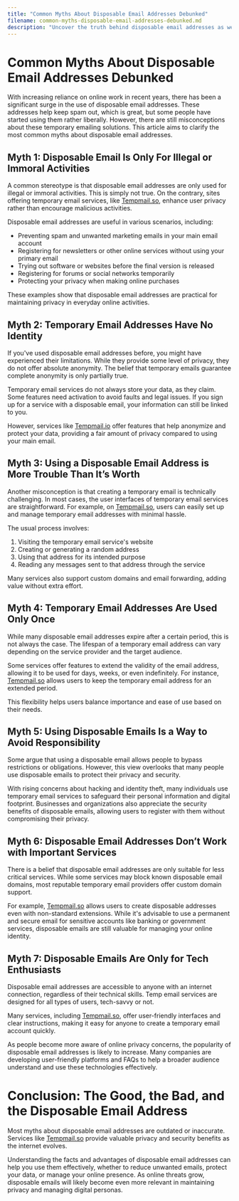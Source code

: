 ```yaml
---
title: "Common Myths About Disposable Email Addresses Debunked"
filename: common-myths-disposable-email-addresses-debunked.md
description: "Uncover the truth behind disposable email addresses as we debunk common myths and misconceptions, revealing their true value in online privacy and security."
---
```


# Common Myths About Disposable Email Addresses Debunked

With increasing reliance on online work in recent years, there has been a significant surge in the use of disposable email addresses. These addresses help keep spam out, which is great, but some people have started using them rather liberally. However, there are still misconceptions about these temporary emailing solutions. This article aims to clarify the most common myths about disposable email addresses.

## Myth 1: Disposable Email Is Only For Illegal or Immoral Activities

A common stereotype is that disposable email addresses are only used for illegal or immoral activities. This is simply not true. On the contrary, sites offering temporary email services, like [Tempmail.so](https://tempmail.so), enhance user privacy rather than encourage malicious activities.

Disposable email addresses are useful in various scenarios, including:

- Preventing spam and unwanted marketing emails in your main email account
- Registering for newsletters or other online services without using your primary email
- Trying out software or websites before the final version is released
- Registering for forums or social networks temporarily
- Protecting your privacy when making online purchases

These examples show that disposable email addresses are practical for maintaining privacy in everyday online activities.

## Myth 2: Temporary Email Addresses Have No Identity

If you've used disposable email addresses before, you might have experienced their limitations. While they provide some level of privacy, they do not offer absolute anonymity. The belief that temporary emails guarantee complete anonymity is only partially true.

Temporary email services do not always store your data, as they claim. Some features need activation to avoid faults and legal issues. If you sign up for a service with a disposable email, your information can still be linked to you.

However, services like [Tempmail.io](https://tempmail.io) offer features that help anonymize and protect your data, providing a fair amount of privacy compared to using your main email.

## Myth 3: Using a Disposable Email Address is More Trouble Than It’s Worth

Another misconception is that creating a temporary email is technically challenging. In most cases, the user interfaces of temporary email services are straightforward. For example, on [Tempmail.so](https://tempmail.so), users can easily set up and manage temporary email addresses with minimal hassle.

The usual process involves:

1. Visiting the temporary email service's website
2. Creating or generating a random address
3. Using that address for its intended purpose
4. Reading any messages sent to that address through the service

Many services also support custom domains and email forwarding, adding value without extra effort.

## Myth 4: Temporary Email Addresses Are Used Only Once

While many disposable email addresses expire after a certain period, this is not always the case. The lifespan of a temporary email address can vary depending on the service provider and the target audience.

Some services offer features to extend the validity of the email address, allowing it to be used for days, weeks, or even indefinitely. For instance, [Tempmail.so](https://tempmail.so) allows users to keep the temporary email address for an extended period.

This flexibility helps users balance importance and ease of use based on their needs.

## Myth 5: Using Disposable Emails Is a Way to Avoid Responsibility

Some argue that using a disposable email allows people to bypass restrictions or obligations. However, this view overlooks that many people use disposable emails to protect their privacy and security.

With rising concerns about hacking and identity theft, many individuals use temporary email services to safeguard their personal information and digital footprint. Businesses and organizations also appreciate the security benefits of disposable emails, allowing users to register with them without compromising their privacy.

## Myth 6: Disposable Email Addresses Don’t Work with Important Services

There is a belief that disposable email addresses are only suitable for less critical services. While some services may block known disposable email domains, most reputable temporary email providers offer custom domain support.

For example, [Tempmail.so](https://tempmail.so) allows users to create disposable addresses even with non-standard extensions. While it's advisable to use a permanent and secure email for sensitive accounts like banking or government services, disposable emails are still valuable for managing your online identity.

## Myth 7: Disposable Emails Are Only for Tech Enthusiasts

Disposable email addresses are accessible to anyone with an internet connection, regardless of their technical skills. Temp email services are designed for all types of users, tech-savvy or not.

Many services, including [Tempmail.so](https://tempmail.so), offer user-friendly interfaces and clear instructions, making it easy for anyone to create a temporary email account quickly.

As people become more aware of online privacy concerns, the popularity of disposable email addresses is likely to increase. Many companies are developing user-friendly platforms and FAQs to help a broader audience understand and use these technologies effectively.

# Conclusion: The Good, the Bad, and the Disposable Email Address

Most myths about disposable email addresses are outdated or inaccurate. Services like [Tempmail.so](https://tempmail.so) provide valuable privacy and security benefits as the internet evolves.

Understanding the facts and advantages of disposable email addresses can help you use them effectively, whether to reduce unwanted emails, protect your data, or manage your online presence. As online threats grow, disposable emails will likely become even more relevant in maintaining privacy and managing digital personas.

